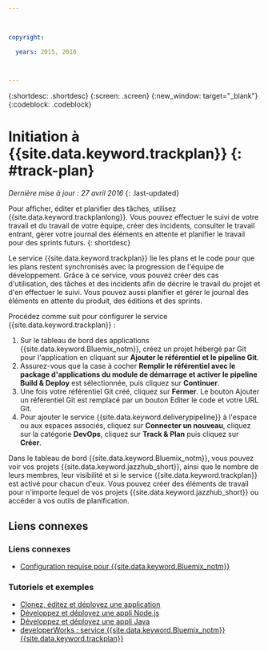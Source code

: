 ```yaml
---

 

copyright:

  years: 2015, 2016

 

---
```


{:shortdesc: .shortdesc}
{:screen: .screen}
{:new_window: target="_blank"}
{:codeblock: .codeblock}

# Initiation à {{site.data.keyword.trackplan}} {: #track-plan}  

*Dernière mise à jour : 27 avril 2016*
{: .last-updated}

Pour afficher, éditer et planifier des tâches, utilisez {{site.data.keyword.trackplanlong}}. Vous pouvez effectuer le suivi de votre travail et du travail de votre
équipe, créer des incidents, consulter le travail entrant, gérer votre journal des éléments en attente et planifier le travail pour des sprints futurs.
{: shortdesc}

Le service {{site.data.keyword.trackplan}} lie les plans et le code pour que les plans restent
synchronisés avec la progression de l'équipe de développement. Grâce à ce service, vous pouvez créer des cas d'utilisation, des tâches et des incidents
afin de décrire le travail du projet et d'en effectuer le suivi. Vous pouvez aussi planifier et gérer le journal des éléments en attente du produit, des
éditions et des sprints.

Procédez comme suit pour configurer le service {{site.data.keyword.trackplan}} :    

1. Sur le tableau de bord des applications {{site.data.keyword.Bluemix_notm}}, créez un projet hébergé par Git pour l'application en cliquant sur **Ajouter le référentiel et le pipeline Git**. 
1. Assurez-vous que la case à cocher **Remplir le référentiel avec le package d'applications du module de démarrage et activer le pipeline Build & Deploy** est sélectionnée, puis cliquez sur **Continuer**.   
1. Une
fois votre référentiel Git créé, cliquez sur **Fermer**. Le bouton Ajouter un référentiel Git est remplacé par un bouton Editer le code et votre URL Git.  
1. Pour ajouter le service {{site.data.keyword.deliverypipeline}} à l'espace ou aux espaces associés, cliquez sur **Connecter un nouveau**, cliquez sur la catégorie **DevOps**, cliquez sur **Track & Plan** puis cliquez sur **Créer**.
   
Dans le tableau de bord {{site.data.keyword.Bluemix_notm}}, vous pouvez voir vos projets {{site.data.keyword.jazzhub_short}}, ainsi que le nombre de leurs membres, leur visibilité et si le service {{site.data.keyword.trackplan}} est activé pour chacun d'eux. Vous pouvez créer des éléments de travail pour n'importe lequel
de vos projets {{site.data.keyword.jazzhub_short}} ou accéder à vos outils de planification. 

<article class="topic reference nested1" aria-labelledby="d68e338" lang="en-us" id="rellinks">
<h2 class="topictitle2" id="d68e338">Liens connexes</h2>
<aside>
<div class="linklist" id="general"><h3 class="linklistlabel">Liens connexes</h3>
<ul>
<li><img src="./sout.gif" alt=""><a href="https://developer.ibm.com/bluemix/support/#prereqs" rel="external" title="(S'ouvre dans un nouvel onglet ou une nouvelle fenêtre)">Configuration requise pour {{site.data.keyword.Bluemix_notm}}</a></li>
</ul>
</div>

<div class="linklist" id="samples">
<h3 class="linklistlabel">Tutoriels et exemples</h3>
<ul>
<li><img src="./sout.gif" alt=""><a href="https://hub.jazz.net/tutorials/devopsweb/" rel="external" title="(S'ouvre dans un nouvel onglet ou une nouvelle fenêtre)">Clonez, éditez et déployez une application</a></li>
<li><img src="./sout.gif" alt=""><a href="https://hub.jazz.net/tutorials/jazzeditor" rel="external" title="(S'ouvre dans un nouvel onglet ou une nouvelle fenêtre)">Développez et déployez une appli Node.js</a></li>
<li><img src="./sout.gif" alt=""><a href="https://hub.jazz.net/tutorials/jazzeditorjava" rel="external" title="(S'ouvre dans un nouvel onglet ou une nouvelle fenêtre)">Développez et déployez une appli Java</a></li>
<li><img src="./sout.gif" alt=""><a href="http://www.ibm.com/developerworks/topics/track%20and%20plan%20service" rel="external" title="(S'ouvre dans un nouvel onglet ou une nouvelle fenêtre)">developerWorks : service {{site.data.keyword.Bluemix_notm}} {{site.data.keyword.trackplan}}</a></li>
</ul>
</div>
</aside>
</article>
